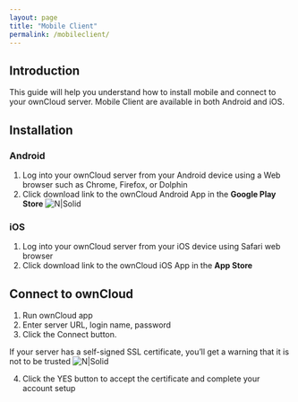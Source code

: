 ```yaml
---
layout: page
title: "Mobile Client"
permalink: /mobileclient/
---
```


## Introduction
This guide will help you understand how to install mobile and connect to your ownCloud server. Mobile Client are available in both Android and iOS.

## Installation

### Android
1. Log into your ownCloud server from your Android device using a Web browser such as Chrome, Firefox, or Dolphin
2. Click download link to the ownCloud Android App in the **Google Play Store**
![N|Solid](https://doc.owncloud.com/android/_images/android-1.png)

### iOS
1. Log into your ownCloud server from your iOS device using Safari web browser
2. Click download link to the ownCloud iOS App in the **App Store**

## Connect to ownCloud
1. Run ownCloud app
2. Enter server URL, login name, password
3. Click the Connect button. 

If your server has a self-signed SSL certificate, you’ll get a warning that it is not to be trusted
![N|Solid](https://doc.owncloud.com/android/_images/android-3.png)

4. Click the YES button to accept the certificate and complete your account setup
